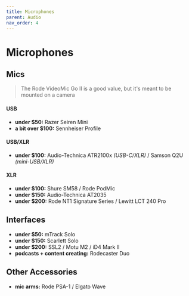 ```yaml
---
title: Microphones
parent: Audio
nav_order: 4
---
```

# Microphones

## Mics

> The Rode VideoMic Go II is a good value, but it's meant to be mounted on a camera

#### USB

- **under $50:** Razer Seiren Mini
- **a bit over $100:** Sennheiser Profile

#### USB/XLR

- **under $100:** Audio-Technica ATR2100x *(USB-C/XLR)* / Samson Q2U *(mini-USB/XLR)*

#### XLR

- **under $100:** Shure SM58 / Rode PodMic
- **under $150:** Audio-Technica AT2035
- **under $200:** Rode NT1 Signature Series / Lewitt LCT 240 Pro

## Interfaces

- **under $50:** mTrack Solo
- **under $150:** Scarlett Solo
- **under $200:** SSL2 / Motu M2 / iD4 Mark II
- **podcasts + content creating:** Rodecaster Duo

## Other Accessories

- **mic arms:** Rode PSA-1 / Elgato Wave

